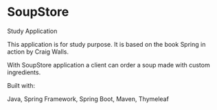 # SoupStore
Study Application

This application is for study purpose. It is based on the book Spring in action by Craig Walls.

With SoupStore application a client can order a soup made with custom ingredients. 

Built with:

  Java,
  Spring Framework,
  Spring Boot,
  Maven,
  Thymeleaf
